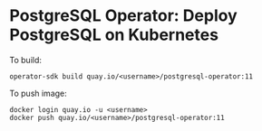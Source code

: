 # PostgreSQL Operator: Deploy PostgreSQL on Kubernetes


To build:

	operator-sdk build quay.io/<username>/postgresql-operator:11

To push image:

	docker login quay.io -u <username>
	docker push quay.io/<username>/postgresql-operator:11
